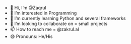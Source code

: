 - 👋 Hi, I’m @Zaqrul
- 👀 I’m interested in Programming
- 🌱 I’m currently learning Python and several frameworks
- 💞️ I’m looking to collaborate on = small projects
- 📫 How to reach me = @zakrul.al
- 😄 Pronouns: He/His

<!---
Zaqrul/Zaqrul is a ✨ special ✨ repository because its `README.md` (this file) appears on your GitHub profile.
You can click the Preview link to take a look at your changes.
--->
